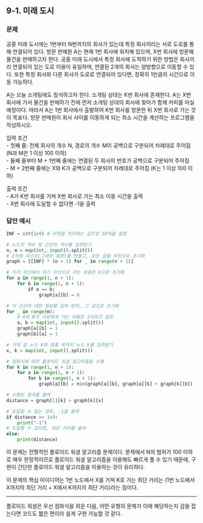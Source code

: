 ## 9-1. 미래 도시

### 문제
공중 미래 도시에는 1번부터 N번까지의 회사가 있는데 특정 회사끼리는 서로 도로를 통해 연결되어 있다. 방문 판매원 A는 현재 1번 회사에 위치해 있으며, X번 회사에 방문해 물건을 판매하고자 한다. 공중 미래 도시에서 특정 회사에 도착하기 위한 방법은 회사끼리 연결되어 있는 도로 이용이 유일하며, 연결된 2개의 회사는 양방향으로 이동할 수 있다. 또한 특정 회사와 다른 회사가 도로로 연결되어 있다면, 정확히 1만큼의 시간으로 이동 가능하다.  

A는 오늘 소개팅에도 참석하고자 한다. 소개팅 상대는 K번 회사에 존재한다. A는 X번 회사에 가서 물건을 판매하기 전에 먼저 소개팅 상대의 회사에 찾아가 함께 커피를 마실 예정이다. 따라서 A는 1번 회사에서 출발하여 K번 회사를 방문한 뒤 X번 회사로 가는 것이 목표다. 방문 판매원이 회사 사이를 이동하게 되는 최소 시간을 계산하는 프로그램을 작성하시오.  

입력 조건  
\- 첫째 줄: 전체 회사의 개수 N, 경로의 개수 M이 공백으로 구분되어 차례대로 주어짐 (N과 M은 1 이상 100 이하)  
\- 둘째 줄부터 M + 1번째 줄에는 연결된 두 회사의 번호가 공백으로 구분되어 주어짐  
\- M + 2번째 줄에는 X와 K가 공백으로 구분되어 차례대로 주어짐 (K는 1 이상 100 이하)  

출력 조건  
\- A가 K번 회사를 거쳐 X번 회사로 가는 최소 이동 시간을 출력  
\- X번 회사에 도달할 수 없다면 -1을 출력  

### 답안 예시
```python
INF = int(1e9) # 무한을 의미하는 값으로 10억을 설정

# 노드의 개수 및 간선의 개수를 입력받기
n, m = map(int, input().split())
# 2차원 리스트(그래프 표현)를 만들고, 모든 값을 무한으로 초기화
graph = [[INF] * (n + 1) for _ in range(n + 1)]

# 자기 자신에서 자기 자신으로 가는 비용은 0으로 초기화
for a in range(1, n + 1):
    for b in range(1, n + 1):
        if a == b:
            graph[a][b] = 0

# 각 간선에 대한 정보를 입력 받아, 그 값으로 초기화
for _ in range(m):
    # A와 B가 서로에게 가는 비용은 1이라고 설정
    a, b = map(int, input().split())
    graph[a][b] = 1
    graph[b][a] = 1

# 거쳐 갈 노드 X와 최종 목적지 노드 K를 입력받기
x, k = map(int, input().split())

# 점화식에 따라 플로이드 워셜 알고리즘을 수행
for k in range(1, n + 1):
    for a in range(1, n + 1):
        for b in range(1, n + 1):
            graph[a][b] = min(graph[a][b], graph[a][k] + graph[k][b])

# 수행된 결과를 출력
distance = graph[1][k] + graph[k][x]

# 도달할 수 없는 경우, -1을 출력
if distance >= 1e9:
    print("-1")
# 도달할 수 있다면, 최단 거리를 출력
else:
    print(distance)
```
이 문제는 전형적인 플로이드 워셜 알고리즘 문제이다. 문제에서 N의 범위가 100 이하로 매우 한정적이므로 플로이드 워셜 알고리즘을 이용해도 빠르게 풀 수 있기 때문에, 구현이 간단한 플로이드 워셜 알고리즘을 이용하는 것이 유리하다.  

이 문제의 핵심 아이디어는 1번 노드에서 X를 거쳐 K로 가는 최단 거리는 (1번 노드에서 X까지의 최단 거리 + X에서 K까지의 최단 거리)라는 점이다.
- - -
플로이드 워셜은 우선 점화식을 외운 다음, 어떤 유형의 문제가 이에 해당하는지 감을 잡는다면 코드도 짧은 편이라 쉽게 구현 가능할 것 같다.